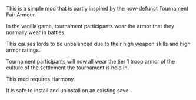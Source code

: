 This is a simple mod that is partly inspired by the now-defunct Tournament Fair Armour.

In the vanilla game, tournament participants wear the armor that they normally wear in battles.

This causes lords to be unbalanced due to their high weapon skills and high armor ratings.

Tournament participants will now all wear the tier 1 troop armor of the culture of the settlement the tournament is held in.

This mod requires Harmony.

It is safe to install and uninstall on an existing save.

